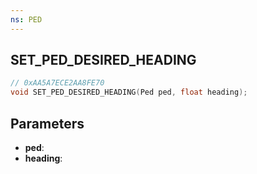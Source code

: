 ```yaml
---
ns: PED
---
```

## SET_PED_DESIRED_HEADING

```c
// 0xAA5A7ECE2AA8FE70
void SET_PED_DESIRED_HEADING(Ped ped, float heading);
```

## Parameters
* **ped**:
* **heading**:
